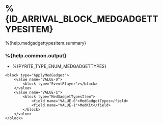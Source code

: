 # %{ID_ARRIVAL_BLOCK_MEDGADGETTYPESITEM}

%{help.medgadgettypesitem.summary}

### %{help.common.output}

-   %{PYRITE_TYPE_ENUM_MEDGADGETTYPES}

```
<block type="ApplyMedGadget">
    <value name="VALUE-0">
        <block type="EventPlayer"></block>
    </value>
    <value name="VALUE-1">
        <block type="MedGadgetTypesItem">
            <field name="VALUE-0">MedGadgetTypes</field>
            <field name="VALUE-1">MedKit</field>
        </block>
    </value>
</block>
```